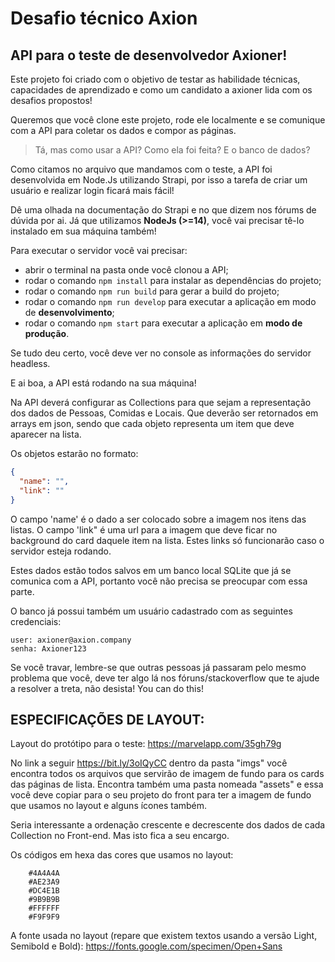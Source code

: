 # Desafio técnico Axion

## API para o teste de desenvolvedor Axioner!

Este projeto foi criado com o objetivo de testar as habilidade técnicas, capacidades de aprendizado e como um candidato a axioner lida com os desafios propostos!

Queremos que você clone este projeto, rode ele localmente e se comunique com a API para coletar os dados e compor as páginas.

> Tá, mas como usar a API? Como ela foi feita? E o banco de dados?

Como citamos no arquivo que mandamos com o teste, a API foi desenvolvida em Node.Js utilizando Strapi, por isso a tarefa de criar um usuário e realizar login ficará mais fácil! 

Dê uma olhada na documentação do Strapi e no que dizem nos fórums de dúvida por ai. Já que utilizamos **NodeJs (>=14)**, você vai precisar tê-lo instalado em sua máquina também!

Para executar o servidor você vai precisar:
- abrir o terminal na pasta onde você clonou a API;
- rodar o comando `npm install` para instalar as dependências do projeto;
- rodar o comando `npm run build` para gerar a build do projeto;
- rodar o comando  `npm run develop` para executar a aplicação em modo de **desenvolvimento**;
- rodar o comando `npm start` para executar a aplicação em **modo de produção**.

Se tudo deu certo, você deve ver no console as informações do servidor headless.

E ai boa, a API está rodando na sua máquina!

Na API deverá configurar as Collections para que sejam a representação dos dados de Pessoas, Comidas e Locais. Que deverão ser retornados em arrays em json, sendo que cada objeto representa um item que deve aparecer na lista.

Os objetos estarão no formato:
```json
{
  "name": "",
  "link": ""
}
```

O campo 'name' é o dado a ser colocado sobre a imagem nos itens das listas. O campo 'link" é uma url para a imagem que deve ficar no background do card daquele item na lista. Estes links só funcionarão caso o servidor esteja rodando.

Estes dados estão todos salvos em um banco local SQLite que já se comunica com a API, portanto você não precisa se preocupar com essa parte.

O banco já possui também um usuário cadastrado com as seguintes credenciais:

    user: axioner@axion.company
    senha: Axioner123

Se você travar, lembre-se que outras pessoas já passaram pelo mesmo problema que você, deve ter algo lá nos fóruns/stackoverflow que te ajude a resolver a treta, não desista! You can do this!

## ESPECIFICAÇÕES DE LAYOUT:

Layout do protótipo para o teste: https://marvelapp.com/35gh79g
  
No link a seguir https://bit.ly/3oIQyCC dentro da pasta "imgs" você encontra todos os arquivos que servirão de imagem de fundo para os cards das páginas de lista. Encontra também uma pasta nomeada "assets" e essa você deve copiar para o seu projeto do front para ter a imagem de fundo que usamos no layout e alguns ícones também.

Seria interessante a ordenação crescente e decrescente dos dados de cada Collection no Front-end. Mas isto fica a seu encargo.

Os códigos em hexa das cores que usamos no layout:

        #4A4A4A
        #AE23A9
        #DC4E1B
        #9B9B9B
        #FFFFFF
        #F9F9F9

A fonte usada no layout (repare que existem textos usando a versão Light, Semibold e Bold): https://fonts.google.com/specimen/Open+Sans
